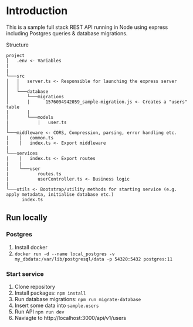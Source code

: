 # Introduction

This is a sample full stack REST API running in Node using express including Postgres queries & database migrations.

Structure

```
project   
│   .env <- Variables
|
|
└───src
│   │   server.ts <- Responsible for launching the express server
│   │
│   └───database
│       └───migrations
│       |      1576094942059_sample-migration.js <- Creates a "users" table   
|       |
│       └───models
|           |   user.ts
│   
└───middleware <- CORS, Compression, parsing, error handling etc.
|    │   common.ts
|    |   index.ts <- Export middleware
|
└───services
|    |   index.ts <- Export routes
|    |    
|    └───user
|           routes.ts
|           userController.ts <- Business logic
|            
└───utils <- Bootstrap/utility methods for starting service (e.g. apply metadata, initialise database etc.)
      index.ts
``` 

## Run locally

### Postgres

1. Install docker
2. `docker run -d --name local_postgres -v my_dbdata:/var/lib/postgresql/data -p 54320:5432 postgres:11`

### Start service

1. Clone repository
2. Install packages: `npm install`
3. Run database migrations: `npm run migrate-database`
4. Insert some data into `sample.users`
5. Run API `npm run dev`
6. Naviagte to http://localhost:3000/api/v1/users
